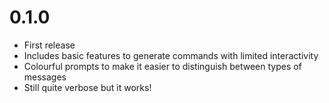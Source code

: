 # 0.1.0

- First release
- Includes basic features to generate commands with limited interactivity
- Colourful prompts to make it easier to distinguish between types of messages
- Still quite verbose but it works!
